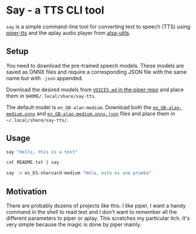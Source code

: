 Say - a TTS CLI tool
====================

`say` is a simple command-line tool for converting text to speech
(TTS) using [piper-tts](https://github.com/rhasspy/piper) and the
aplay audio player from [alsa-utils](https://www.alsa-project.org/).

Setup
-----

You need to download the pre-trained speech models.  These models are
saved as ONNX files and require a corresponding JSON file with the
same name but with `.json` appended.

Download the desired models from [`VOICES.md` in the piper
repo](https://github.com/rhasspy/piper/blob/master/VOICES.md) and
place them in `$HOME/.local/share/say-tts`.

The default model is `en_GB-alan-medium`. Download
both the
[`en_GB-alan-medium.onnx`](https://huggingface.co/rhasspy/piper-voices/resolve/v1.0.0/en/en_GB/alan/medium/en_GB-alan-medium.onnx?download=true)
and
[`en_GB-alan-medium.onnx.json`](https://huggingface.co/rhasspy/piper-voices/resolve/v1.0.0/en/en_GB/alan/medium/en_GB-alan-medium.onnx.json?download=true)
files and place them in `~/.local/share/say-tts/`.

Usage
-----

``` bash
say "Hello, this is a test"
```

``` bash
cat README.txt | say
```

``` bash
say -m es_ES-sharvard-medium "Hola, esto es una prueba"
```

Motivation
----------

There are probably dozens of projects like this.  I like piper, I want
a handy command in the shell to read text and I don't want to remember
all the different parameters to piper or aplay.  This scratches my
particular itch. It's very simple because the magic is done by piper
mainly.

